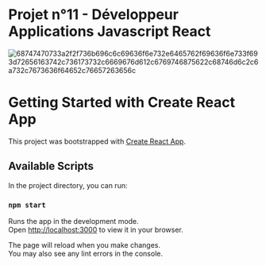 # Projet n°11 - Développeur Applications Javascript React

![68747470733a2f2f736b696c6c69636f6e732e6465762f69636f6e733f693d72656163742c736173732c6669676d612c6769746875622c68746d6c2c6a732c7673636f64652c76657263656c](https://github.com/Erkomxtil/kasa/assets/49149539/26fc9fa6-763c-4c8c-9c20-622bb6f5a0bb)

# Getting Started with Create React App

This project was bootstrapped with [Create React App](https://github.com/facebook/create-react-app).

## Available Scripts

In the project directory, you can run:

### `npm start`

Runs the app in the development mode.\
Open [http://localhost:3000](http://localhost:3000) to view it in your browser.

The page will reload when you make changes.\
You may also see any lint errors in the console.
